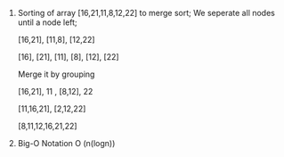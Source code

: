1) Sorting of array [16,21,11,8,12,22] to merge sort;
  We seperate all nodes until a node left;

   [16,21], [11,8], [12,22]

   [16], [21], [11], [8], [12], [22]



   Merge it by grouping
 
   [16,21], 11 ,  [8,12], 22
 
   [11,16,21],   [2,12,22]
 
   [8,11,12,16,21,22]
 
 
 
 
 
 2) Big-O Notation
    O (n(logn))
